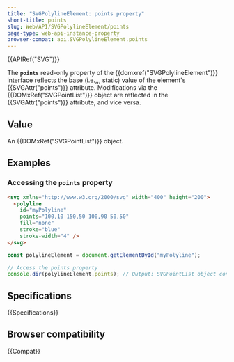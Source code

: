 ```yaml
---
title: "SVGPolylineElement: points property"
short-title: points
slug: Web/API/SVGPolylineElement/points
page-type: web-api-instance-property
browser-compat: api.SVGPolylineElement.points
---
```


{{APIRef("SVG")}}

The **`points`** read-only property of the {{domxref("SVGPolylineElement")}} interface reflects the base (i.e.,,, static) value of the element's {{SVGAttr("points")}} attribute. Modifications via the {{DOMxRef("SVGPointList")}} object are reflected in the {{SVGAttr("points")}} attribute, and vice versa.

## Value

An {{DOMxRef("SVGPointList")}} object.

## Examples

### Accessing the `points` property

```html
<svg xmlns="http://www.w3.org/2000/svg" width="400" height="200">
  <polyline
    id="myPolyline"
    points="100,10 150,50 100,90 50,50"
    fill="none"
    stroke="blue"
    stroke-width="4" />
</svg>
```

```js
const polylineElement = document.getElementById("myPolyline");

// Access the points property
console.dir(polylineElement.points); // Output: SVGPointList object containing points (100,10), (150,50), (100,90), (50,50)
```

## Specifications

{{Specifications}}

## Browser compatibility

{{Compat}}

